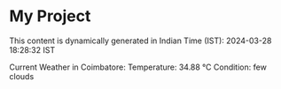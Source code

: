 # My Project

This content is dynamically generated in Indian Time (IST): 2024-03-28 18:28:32 IST


Current Weather in Coimbatore:
Temperature: 34.88 °C
Condition: few clouds
